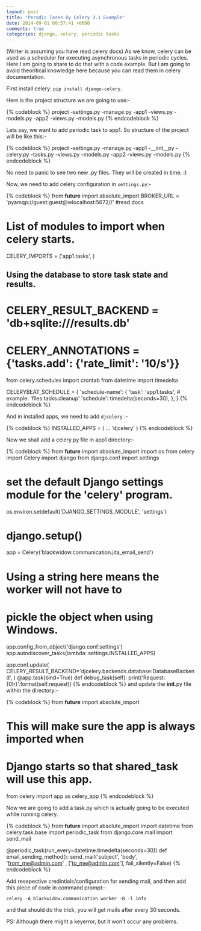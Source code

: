 ```yaml
---
layout: post
title: "Perodic Tasks By Celery 3.1 Example"
date: 2014-09-01 00:57:41 +0600
comments: true
categories: django, celery, periodic tasks 
---
```

(Writer is assuming you have read celery docs)
As we know, celery can be used as a scheduler for executing asynchronous tasks in periodic cycles. Here I am going to share to do that with a code example. But I am going to avoid theoritical knowledge here because you can read them in celery documentation.

First install celery: `pip install django-celery`.

Here is the project structure we are going to use:-

{% codeblock %}
project
  -settings.py
  -manage.py
  -app1
    -views.py
    -models.py
  -app2
    -views.py
    -models.py
{% endcodeblock %}

Lets say, we want to add periodic task to app1. So structure of the project will be like this:-

{% codeblock %}
project
  -settings.py
  -manage.py
  -app1
    -__init__py
    -celery.py
    -tasks.py
    -views.py
    -models.py
  -app2
    -views.py
    -models.py
{% endcodeblock %}

No need to panic to see two new .py files. They will be created in time. :)

Now, we need to add celery configuration in `settings.py`:-

{% codeblock %}
from __future__ import absolute_import
BROKER_URL = 'pyamqp://guest:guest@wlocalhost:5672//' #read docs

# List of modules to import when celery starts.
CELERY_IMPORTS = ('app1.tasks', )

## Using the database to store task state and results.
# CELERY_RESULT_BACKEND = 'db+sqlite:///results.db'

# CELERY_ANNOTATIONS = {'tasks.add': {'rate_limit': '10/s'}}
from celery.schedules import crontab
from datetime import timedelta


CELERYBEAT_SCHEDULE = {
    'schedule-name': { 
                        'task': 'app1.tasks',  # example: 'files.tasks.cleanup'
                        'schedule': timedelta(seconds=30),
                        },
    }
    {% endcodeblock %}

And in installed apps, we need to add `djcelery` :-

{% codeblock %}
INSTALLED_APPS = (
     ...
    'djcelery'
)
{% endcodeblock %}

Now we shall add a celery.py file in app1 directory:-

{% codeblock %}
from __future__ import absolute_import
import os
from celery import Celery
import django
from django.conf import settings
# set the default Django settings module for the 'celery' program.
os.environ.setdefault('DJANGO_SETTINGS_MODULE', 'settings')
# django.setup()

app = Celery('blackwidow.communication.jita_email_send')

# Using a string here means the worker will not have to
# pickle the object when using Windows.
app.config_from_object('django.conf:settings')
app.autodiscover_tasks(lambda: settings.INSTALLED_APPS)

app.conf.update(
    CELERY_RESULT_BACKEND='djcelery.backends.database:DatabaseBackend',
    )
@app.task(bind=True)
def debug_task(self):
    print('Request: {0!r}'.format(self.request))
{% endcodeblock %}
and update the __init__.py file within the directory:-

{% codeblock %}
from __future__ import absolute_import
# This will make sure the app is always imported when
# Django starts so that shared_task will use this app.
from celery import app as celery_app
{% endcodeblock %}

Now we are going to add a task.py which is actually going to be executed while running celery.

{% codeblock %}
from __future__ import absolute_import
import datetime
from celery.task.base import periodic_task
from django.core.mail import send_mail

@periodic_task(run_every=datetime.timedelta(seconds=30))
def email_sending_method():
        send_mail('subject', 'body', 'from_me@admin.com' , ['to_me@admin.com'], fail_silently=False) 
{% endcodeblock %}

Add resepective credintials/configuration for sending mail, and then add this piece of code in command prompt:-

`celery -A blackwidow.communication worker -B -l info`

and that should do the trick, you will get mails after every 30 seconds. 

PS: Although there might a keyerror, but it won't occur any problems.